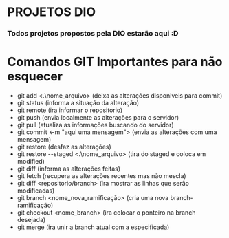 # PROJETOS DIO
### Todos projetos propostos pela DIO estarão aqui :D

# Comandos GIT Importantes para não esquecer

- git add <.\nome_arquivo> (deixa as alterações disponiveis para commit)
- git status (informa a situação da alteração)
- git remote (ira informar o repositorio)
- git push (envia localmente as alterações para o servidor)
- git pull (atualiza as informações buscando do servidor)
- git commit <-m "aqui uma mensagem"> (envia as alterações com uma mensagem)
- git restore (desfaz as alterações)
- git restore --staged <.\nome_arquivo> (tira do staged e coloca em modified)
- git diff (informa as alterações feitas)
- git fetch (recupera as alterações recentes mas não mescla)
- git diff <repositorio/branch> (ira mostrar as linhas que serão modificadas)
- git branch <nome_nova_ramificação> (cria uma nova branch-ramificação)
- git checkout <nome_branch> (ira colocar o ponteiro na branch desejada)
- git merge (ira unir a branch atual com a especificada)